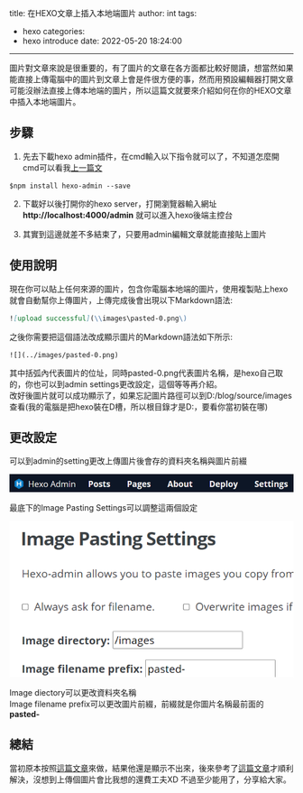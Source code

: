 title: 在HEXO文章上插入本地端圖片
author: int
tags:
  - hexo
categories:
  - hexo introduce
date: 2022-05-20 18:24:00
---
<p>圖片對文章來說是很重要的，有了圖片的文章在各方面都比較好閱讀，想當然如果能直接上傳電腦中的圖片到文章上會是件很方便的事，然而用預設編輯器打開文章可能沒辦法直接上傳本地端的圖片，所以這篇文就要來介紹如何在你的HEXO文章中插入本地端圖片。</p>

## 步驟
1. 先去下載hexo admin插件，在cmd輸入以下指令就可以了，不知道怎麼開cmd可以看我[上一篇文](https://huanginch.github.io/2022/05/19/My-First-Post/)
```
$npm install hexo-admin --save
```
2. 下載好以後打開你的hexo server，打開瀏覽器輸入網址**http://localhost:4000/admin** 就可以進入hexo後端主控台

3. 其實到這邊就差不多結束了，只要用admin編輯文章就能直接貼上圖片

## 使用說明
現在你可以貼上任何來源的圖片，包含你電腦本地端的圖片，使用複製貼上hexo就會自動幫你上傳圖片，上傳完成後會出現以下Markdown語法:
```Markdown
![upload successful](\\images\pasted-0.png\)
```
之後你需要把這個語法改成顯示圖片的Markdown語法如下所示:
```
![](../images/pasted-0.png)
```
其中括弧內代表圖片的位址，同時pasted-0.png代表圖片名稱，是hexo自己取的，你也可以到admin settings更改設定，這個等等再介紹。
<br/>
改好後圖片就可以成功顯示了，如果忘記圖片路徑可以到D:/blog/source/images查看(我的電腦是把hexo裝在D槽，所以根目錄才是D:，要看你當初裝在哪)

## 更改設定
可以到admin的setting更改上傳圖片後會存的資料夾名稱與圖片前綴

![](../images/pasted-2.png)

最底下的Image Pasting Settings可以調整這兩個設定

![upload successful](../images/pasted-3.png)

Image diectory可以更改資料夾名稱<br/>
Image filename prefix可以更改圖片前綴，前綴就是你圖片名稱最前面的**pasted-**

## 總結
當初原本按照[這篇文章](https://yeweimian21.github.io/2019/05/23/Hexo/Hexo-insert-image/)來做，結果他還是顯示不出來，後來參考了[這篇文章](https://ed521.github.io/2019/08/hexo-admin/)才順利解決，沒想到上傳個圖片會比我想的還費工夫XD 不過至少能用了，分享給大家。